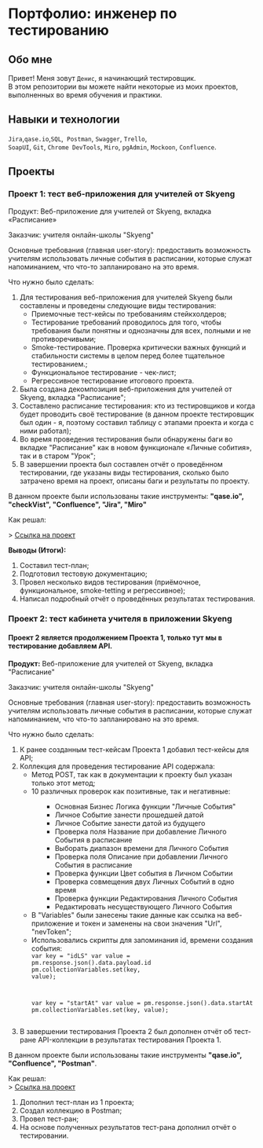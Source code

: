 # Портфолио: инженер по тестированию

## Обо мне 

Привет! Меня зовут ``Денис``, я начинающий тестировщик. <br>
В этом репозитории вы можете найти некоторые из моих проектов, выполненных во время обучения и практики.
<br>

## Навыки и технологии
``Jira``,``qase.io``,``SQL``,`` Postman``, ``Swagger``, ``Trello``, <br>
``SoapUI``, ``Git``, ``Chrome DevTools``, ``Miro``, ``pgAdmin``, ``Mockoon``, ``Confluence``.




## Проекты
### Проект 1: тест веб-приложения для учителей от Skyeng
<p>Продукт: Веб-приложение для учителей от Skyeng, вкладка «Расписание»</P>
<P>Заказчик: учителя онлайн-школы "Skyeng"</P>
<P>Основные требования (главная user-story): предоставить возможность учителям использовать личные события в расписании, которые служат напоминанием, что что-то запланировано на это время.</P>

<p>Что нужно было сделать:</p>
<ol>
  <li>Для тестирования веб-приложения для учителей Skyeng были составлены и проведены следующие виды тестирования:
<ul>
  <li>Приемочные тест-кейсы по требованиям стейкхолдеров;</li>
<li>Тестирование требований проводилось для того, чтобы требования были понятны и однозначны для всех, полными и не противоречивыми;</li>
<li>Smoke-тестирование. Проверка критически важных функций и стабильности системы в целом перед более тщательное тестированием.;</li>
<li>Функциональное тестирование - чек-лист;</li>
<li>Регрессивное тестирование итогового проекта.</li>
  </ul>
  </li>
  <li>Была создана декомпозиция веб-приложения для учителей от Skyeng, вкладка "Расписание";</li>
  <li>Составлено расписание тестирования: кто из тестировщиков и когда будет проводить своё тестирование (в данном проекте тестировщик был один - я, поэтому составил таблицу с этапами проекта и когда с ними работал);</li>
  <li>Во время проведения тестирования были обнаружены баги во вкладке "Расписание" как в новом функционале «Личные собития», так и в старом "Урок";</li>
  <li>В завершении проекта был составлен отчёт о проведённом тестировании, где указаны виды тестирования, сколько было затрачено время на проект, описаны баги и результаты по проекту.</li>
</ol>
<p>В данном проекте были использованы такие инструменты: <strong>"qase.io", "checkVist", "Confluence", "Jira", "Miro"</strong></p>
<p>Как решал:</p>
> <a href=https://>Ссылка на проект</a>
 
 <p><strong>Выводы (Итоги):</strong></p>
  <ol>
         <li>Составил тест-план;</li>
         <li>Подготовил тестовую документацию;</li>
         <li>Провел несколько видов тестирования (приёмочное, функциональное, smoke-tetting и регрессивное);</li>
         <li>Написал подробный отчёт о проведённых результатах тестирования.</li>
  </ol>
         
### Проект 2: тест кабинета учителя в приложении Skyeng
#### Проект 2 является продолжением Проекта 1, только тут мы в тестирование добавляем API.

<p><strong>Продукт:</strong> Веб-приложение для учителей от Skyeng, вкладка "Расписание"</p>
<p>Заказчик: учителя онлайн-школы "Skyeng"</p>
<p>Основные требования (главная user-story): предоставить возможность учителям использовать личные события в расписании, которые служат напоминанием, что что-то запланировано на это время.</p>

<p>Что нужно было сделать:</p>
<ol>
  <li>К ранее созданным тест-кейсам Проекта 1 добавил тест-кейсы для API;</li>
  <li>Коллекция для проведения тестирование API содержала:
    <ul>
      <li>Метод POST, так как в документации к проекту был указан только этот метод;</li>
      <li>10 различных проверок как позитивные, так и негативные:</li></ul>
      <ul>
        <ol><ul>
        <li>Основная Бизнес Логика функции "Личные События"</li>
        <li>Личное Событие занести прошедшей датой</li>
        <li>Личное Событие занести датой из будущего</li>
        <li>Проверка поля Название при добавление Личного События в расписание</li>
        <li>Выборать диапазон времени для Личного События</li>
        <li>Проверка поля Описание при добавлении Личного События в расписание</li>
        <li>Проверка функции Цвет события в Личном Событии</li>
        <li>Проверка совмещения двух Личных Событий в одно время</li>
        <li>Проверка функции Редактирования Личного События</li>
        <li>Редактировать несуществующего Личного События</li>
          </ul></ol>
  <li>В "Variables" были занесены такие данные как ссылка на веб-приложение и токен и заменены на свои значения "Url", "nevToken";</li>
        <li>Использовались скрипты для запоминания id, времени создания события:<br>
    <div class="snippet-clipboard-content notranslate position-relative overflow-auto" data-snippet-clipboard-copy-content="var key = &quot;personalID&quot;
var value = pm.response.json().data.payload.id
pm.collectionVariables.set(key, value);

var key = &quot;old&quot;
var value = pm.response.json().data.startAt
pm.collectionVariables.set(key, value);    "><pre class="notranslate"><code>var key = "idLS"
var value = pm.response.json().data.payload.id
pm.collectionVariables.set(key, value);

var key = "startAt"
var value = pm.response.json().data.startAt
pm.collectionVariables.set(key, value);    
</code></pre></div>
        </li></ul>
  <li>В завершении тестирования Проекта 2 был дополнен отчёт об тест-ране API-коллекции в результатах тестирования Проекта 1.</li>
  </ol>
  <p dir="auto">В данном проекте были использованы такие инструменты <strong>"qase.io", "Confluence", "Postman"</strong>.</p>
  <p dir="auto">Как решал:<br>
> <a href=https://>Ссылка на проект</a>
</p>
<ol dir="auto">
  <li>Дополнил тест-план из 1 проекта;</li>
  <li>Создал коллекцию в Postman;</li>
  <li>Провел тест-ран;</li>
  <li>На основе полученных результатов тест-рана дополнил отчёт о тестировании.</li>
</ol><p dir="auto"></p>
                  
